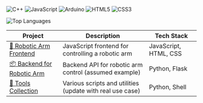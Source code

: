 ![C++](https://img.shields.io/badge/C++-00599C?logo=c%2B%2B&logoColor=white)
![JavaScript](https://img.shields.io/badge/JavaScript-F7DF1E?logo=javascript&logoColor=black)
![Arduino](https://img.shields.io/badge/Arduino-00979D?logo=arduino&logoColor=white)
![HTML5](https://img.shields.io/badge/HTML5-E34F26?logo=html5&logoColor=white)
![CSS3](https://img.shields.io/badge/CSS3-1572B6?logo=css3&logoColor=white)


![Top Languages](https://github-readme-stats.vercel.app/api/top-langs/?username=HiranGeeth&layout=compact&theme=radical)

| Project | Description | Tech Stack |
|--------|-------------|------------|
| [🤖 Robotic Arm Frontend](https://github.com/HiranGeeth/robotic-arm-frontend) | JavaScript frontend for controlling a robotic arm | JavaScript, HTML, CSS |
| [📦 Backend for Robotic Arm](https://github.com/HiranGeeth/robotic-arm-backend) | Backend API for robotic arm control (assumed example) | Python, Flask |
| [🔧 Tools Collection](https://github.com/HiranGeeth/tools) | Various scripts and utilities (update with real use case) | Python, Shell |
